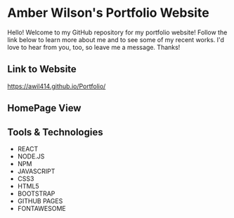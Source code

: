 # Amber Wilson's Portfolio Website
Hello! Welcome to my GitHub repository for my portfolio website! Follow the link below to learn more about me and to see some of my recent works. I'd love to hear from you, too, so leave me a message. Thanks!
## Link to Website
https://awil414.github.io/Portfolio/

## HomePage View

## Tools & Technologies
- REACT
- NODE.JS
- NPM
- JAVASCRIPT
- CSS3
- HTML5
- BOOTSTRAP
- GITHUB PAGES
- FONTAWESOME



